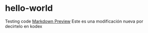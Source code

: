 # hello-world
Testing code
[Markdown Preview](http://google.com)
Este es una modificación 
nueva por decirtelo en kodex